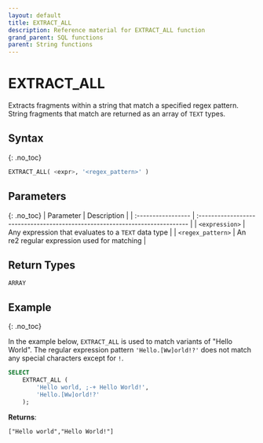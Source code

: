 ```yaml
---
layout: default
title: EXTRACT_ALL
description: Reference material for EXTRACT_ALL function
grand_parent: SQL functions
parent: String functions
---
```


# EXTRACT\_ALL

Extracts fragments within a string that match a specified regex pattern. String fragments that match are returned as an array of `TEXT` types.

## Syntax
{: .no_toc}

```sql
EXTRACT_ALL( <expr>, '<regex_pattern>' )
```
## Parameters 
{: .no_toc}
| Parameter         | Description                                                                 |
| :----------------- | :--------------------------------------------------------------------------- |
| `<expression>`          | Any expression that evaluates to a `TEXT` data type |
| `<regex_pattern>` | An re2 regular expression used for matching                                |

## Return Types
`ARRAY` 

## Example
{: .no_toc}

In the example below, `EXTRACT_ALL` is used to match variants of "Hello World". The regular expression pattern `'Hello.[Ww]orld!?'` does not match any special characters except for `!`.

```sql
SELECT
	EXTRACT_ALL (
		'Hello world, ;-+ Hello World!',
		'Hello.[Ww]orld!?'
	);
```

**Returns**:

```
["Hello world","Hello World!"]
```
